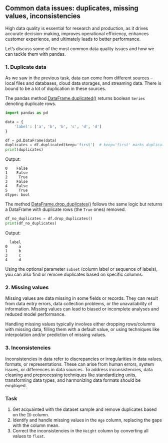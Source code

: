 ## Common data issues: duplicates, missing values, inconsistencies

High data quality is essential for research and production, as it drives accurate decision-making, improves operational efficiency, enhances customer experience, and ultimately leads to better performance.

Let’s discuss some of the most common data quality issues and how we can tackle them with pandas. 

### 1. Duplicate data

As we saw in the previous task, data can come from different sources – local files and databases, cloud data storages, and streaming data. There is bound to be a lot of duplication in these sources.

The pandas method [DataFrame.duplicated()](https://pandas.pydata.org/docs/reference/api/pandas.DataFrame.duplicated.html#) returns boolean `Series` denoting duplicate rows.

```python
import pandas as pd

data = {
    'label': ['a', 'b', 'b', 'c', 'd', 'd']
}

df = pd.DataFrame(data)
duplicates = df.duplicated(keep='first')  # keep='first' marks duplicates as `True` except for the first occurrence
print(duplicates)
```
Output:
```text
0    False
1    False
2     True
3    False
4    False
5     True
dtype: bool
```

The method [DataFrame.drop_duplicates()](https://pandas.pydata.org/docs/reference/api/pandas.DataFrame.drop_duplicates.html#) follows the same logic but returns a DataFrame with duplicate rows (the `True` ones) removed.

```python
df_no_duplicates = df.drop_duplicates()
print(df_no_duplicates)
```
Output:
```text
  label
0     a
1     b
3     c
4     d
```

Using the optional parameter `subset` (column label or sequence of labels), you can also find or remove duplicates based on specific columns.

### 2. Missing values

Missing values are data missing in some fields or records. They can result from data entry errors, data collection problems, or the unavailability of information. Missing values can lead to biased or incomplete analyses and reduced model performance. 

Handling missing values typically involves either dropping rows/columns with missing data, filling them with a default value, or using techniques like interpolation and/or prediction of missing values.

### 3. Inconsistencies

Inconsistencies in data refer to discrepancies or irregularities in data values, formats, or representations. These can arise from human errors, system issues, or differences in data sources. To address inconsistencies, data cleaning and preprocessing techniques like standardizing units, transforming data types, and harmonizing data formats should be employed.

### Task
1. Get acquainted with the dataset sample and remove duplicates based on the `ID` column.
2. Identify and handle missing values in the `Age` column, replacing the gaps with the column mean.
3. Correct the inconsistencies in the `Height` column by converting all values to `float`.

